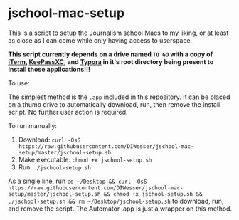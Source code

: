 # jschool-mac-setup

This is a script to setup the Journalism school Macs to my liking, or at least as close as I can come while only having access to userspace.  

**This script currently depends on a drive named `TO GO` with a copy of [iTerm](https://www.iterm2.com/), [KeePassXC](https://keepassxc.org/), and [Typora](https://typora.io/) in it's root directory being present to install those applications!!!**  

To use:  

The simplest method is the `.app` included in this repository. It can be placed on a thumb drive to automatically download, run, then remove the install script. No further user action is required.  

To run manually:    

1. Download: `curl -OsS https://raw.githubusercontent.com/DIWesser/jschool-mac-setup/master/jschool-setup.sh`
2. Make executable: `chmod +x jschool-setup.sh`
3. Run: `./jschool-setup.sh`

As a single line, run `cd ~/Desktop && curl -OsS https://raw.githubusercontent.com/DIWesser/jschool-mac-setup/master/jschool-setup.sh && chmod +x jschool-setup.sh && ./jschool-setup.sh && rm ~/Desktop/jschool-setup.sh` to download, run, and remove the script. The Automator .app is just a wrapper on this method.  
